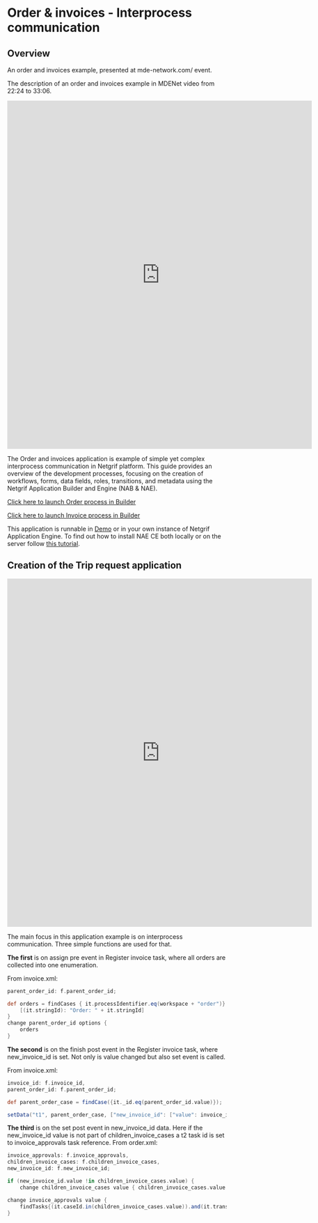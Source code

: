 # Order & invoices - Interprocess communication

## Overview

An order and invoices example, presented at mde-network.com/ event.

The description of an order and invoices example in MDENet video from 22:24 to 33:06.

<iframe width="700" height="800" src="https://www.youtube.com/embed/M6KFZ07vNNI?start=1344" title="YouTube video player"
frameborder="0" allow="accelerometer; autoplay; clipboard-write; encrypted-media; gyroscope; picture-in-picture"
allowfullscreen></iframe>

The Order and invoices application is example of simple yet complex interprocess communication in Netgrif platform. This guide provides an overview of the development processes, focusing on the creation of workflows, forms, data fields, roles, transitions, and metadata using the Netgrif Application Builder and Engine (NAB & NAE).

[Click here to launch Order process in Builder](https://builder.netgrif.com/modeler?modelUrl=https://academy.netgrif.com/examples/inter_process_communication/order-invoices/order.xml)

[Click here to launch Invoice process in Builder](https://builder.netgrif.com/modeler?modelUrl=https://academy.netgrif.com/examples/inter_process_communication/order-invoices/invoice.xml)

This application is runnable in [Demo](https://etask.netgrif.cloud/) or in your own instance of Netgrif
Application Engine. To find out how to install NAE CE both locally or on the server
follow [this tutorial](tutorials/nae-ce-starter/nae-ce-starter.md).

## Creation of the Trip request application

<iframe width="700" height="800" src="https://www.youtube.com/embed/YEU8G7qd_KM" title="YouTube video player"
frameborder="0" allow="accelerometer; autoplay; clipboard-write; encrypted-media; gyroscope; picture-in-picture"
allowfullscreen></iframe>

The main focus in this application example is on interprocess communication. Three simple functions are used for that.

**The first** is on assign pre event in Register invoice task, where all orders are collected into one enumeration.

From invoice.xml:
```groovy
parent_order_id: f.parent_order_id;

def orders = findCases { it.processIdentifier.eq(workspace + "order")}.collectEntries {
    [(it.stringId): "Order: " + it.stringId]
}
change parent_order_id options {
    orders
}
```

**The second** is on the finish post event in the Register invoice task, where new_invoice_id is set. Not only is value changed but also set event is called.

From invoice.xml:
```groovy
invoice_id: f.invoice_id,
parent_order_id: f.parent_order_id;

def parent_order_case = findCase({it._id.eq(parent_order_id.value)});

setData("t1", parent_order_case, ["new_invoice_id": ["value": invoice_id.value, "type": "text"]]);
```

**The third** is on the set post event in new_invoice_id data. Here if the new_invoice_id value is not part of children_invoice_cases a t2 task id is set to invoice_approvals task reference.
From order.xml:
```groovy
invoice_approvals: f.invoice_approvals,
children_invoice_cases: f.children_invoice_cases,
new_invoice_id: f.new_invoice_id;

if (new_invoice_id.value !in children_invoice_cases.value) {
    change children_invoice_cases value { children_invoice_cases.value +  new_invoice_id.value}}

change invoice_approvals value {
    findTasks{(it.caseId.in(children_invoice_cases.value)).and(it.transitionId.eq("t2"))}?.collect{it.stringId}
}
```